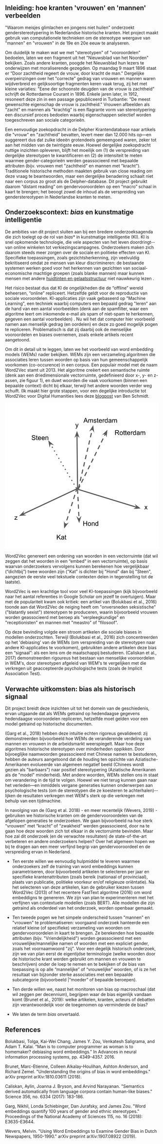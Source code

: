 ## Inleiding: hoe kranten 'vrouwen' en 'mannen' verbeelden

"Waarom meisjes glimlachen en jongens niet huilen" onderzoekt genderstereotypering in Nederlandse historische kranten. Het project maakt gebruik van computationele technieken om de stereotype weergave van "mannen" en "vrouwen" in de 19e en 20e eeuw te analyseren.

Om duidelijk te maken wat we met "stereotypen" of "vooroordelen" bedoelen, laten we een fragment uit het "Nieuwsblad van het Noorden" bekijken. Zoals andere kranten, poogde het Nieuwsblad hun lezers te onderwijzen met moraliserende gezegden. Op maandag 9 maart 1896 staat er “Door zachtheid regeert de vrouw, door kracht de man." Dergelijke overpeinzingen over het "correcte" gedrag van vrouwen en mannen waren wijdverbreid en gelijksoortige fragmenten keren vaak terug, zij het met kleine variaties: "Eene der schoonste deugden van de vrouw is zachtheid" schrijft de Rotterdamse Courant in 1896. Enkele jaren later, in 1912, resoneert deze zin in een passage gepubliceerd in Turbantie: "De meest gewenschte eigenschap de vrouw is zachtheid." Vrouwen afbeelden als "zacht" en mannen als "krachtig" is een flagrante vorm van stereotypering: een discursief proces bedoelen waarbij eigenschappen selectief worden toegeschreven aan sociale categorieën.

Een eenvoudige zoekopdracht in de Delpher Krantendatabase naar artikels die "vrouw" en "zachtheid" bevatten, levert meer dan 12.000 hits op—en suggereert dus dat zulke ideeën grotendeels gemeengoed waren, zeker tot aan het midden van de twintigste eeuw. Hoewel dergelijke zoekopdracht nuttige inzichten opleveren, blijft het moeilijk om (1) de verspreiding van dergelijke stereotypen te kwantificeren en (2) de intensiteit te meten waarmee gender-categorieën werden geassocieerd met bepaalde attributen (bijv. vrouwen met "zachtheid" en mannen met "kracht"). Traditionele historische methoden maakten gebruik van close reading om deze vraag te beantwoorden, maar een dergelijke benadering schaalt niet naar een corpus zo groot als de Delpher-database. Dit project gebruikt daarom “distant reading” om gendervooroordelen op een “macro” schaal in kaart te brengen; het beoogt zowel de inhoud als de verspreiding van genderstereotypen in Nederlandse kranten te meten.

## Onderzoekscontext: _bias_ en kunstmatige intelligentie

De ambities van dit project sluiten aan bij een bredere onderzoeksagenda die zich toelegt op de rol van _bias_* in kunstmatige intelligentie (KI). KI is snel opkomende technologie, die vele aspecten van het leven doordringt--van online winkelen tot verkiezingscampagnes. Onderzoekers maken zich daarom steeds meer zorgen over de sociale en politieke effecten van KI. Specifieke toepassingen, zoals gezichtsherkenning, zijn veelvuldig bekritiseerd omdat ze mensen van kleur discrimineren: de bestaande systemen werken goed voor het herkennen van gezichten van sociaal-economische machtige groepen (zoals blanke mannen) maar kunnen mensen met andere [huidtinten en gelaatsstructuur](https://www.ted.com/talks/joy_buolamwini_how_i_m_fighting_bias_in_algorithms?language=en) niet nauwkeurig lezen .

Het risico bestaat dus dat KI de ongelijkheden die de “offline” wereld beheersen, “online” repliceert. Hetzelfde geldt voor de reproductie van sociale vooroordelen. KI-applicaties zijn vaak gebaseerd op "Machine Learning", een techniek waarbij computers een bepaald gedrag "leren" aan de hand van een aantal voorbeelden (denk aan de spamfilter, waar een algoritme leert om inkomende e-mail als spam of niet-spam te herkennen, gegeven een aantal voorbeelden) . Nu wil het dat computer hier voorbeeld namen aan menselijk gedrag (en oordelen) en deze zo goed mogelijk pogen te repliceren. Problematisch is dat zij daarbij ook de menselijke vooroordelen en biases overnemen, zoals enkele artikels recent aangetoond.

Om dit in detail uit te leggen, laten we het voorbeeld van word embedding models (WEMs) nader bekijken. WEMs zijn een verzameling algoritmen die associaties leren tussen woorden op basis van hun gemeenschappelijk voorkomen (co-occurence) in een corpus. Een populair model met de naam Word2Vec stamt uit 2013. Het algoritme creëert een semantische ruimte (denk aan een driedimensionale vectorruimte, gedefinieerd door x-, y- en z-assen, zie figuur 1), en duwt woorden die vaak voorkomen (binnen een bepaalde context) dicht bij elkaar, terwijl het andere woorden verder weg schuift. (Ik maakt hier grote stappen, voor een degelijke introductie tot Word2Vec voor Digital Humanities lees deze [blogpost](http://bookworm.benschmidt.org/posts/2015-10-25-Word-Embeddings.html) van Ben Schmidt.

![Voorbeeld van een drie-dimensionale word embedding ruimte](./figures/figuur1.png)

Word2Vec genereert een ordening van woorden in een vectorruimte (dat wil zeggen dat het woorden in een “embed" in een vectorruimte), op basis waarvan onderzoekers vervolgens kunnen berekenen hoe vergelijkbaar (“dichtbij”) twee woorden zijn ("Kat" is dichter bij "Hond" dan bij "Steen", aangezien de eerste veel tekstuele contexten delen in tegenstelling tot de laatste).

Word2Vec is een krachtige tool voor veel KI-toepassingen (kijk bijvoorbeeld naar het aantal referenties in Google Scholar om jezelf te overtuigen). Maar met de populariteit kwam ook kritiek: een artikel van (Bolukbasi et al., 2016) toonde aan dat Word2Vec de neiging heeft om "onversneden seksistische" ("blatantly sexist") stereotypen te produceren, waarin bijvoorbeeld vrouwen worden geassocieerd met beroep als "verpleegkundige" en "receptionisten" en mannen met "meastro" of "filosoof".

Op deze bevinding volgde een stroom artikelen die sociale biases in modellen onderzochten. Terwijl (Bolukbasi et al., 2016) zich concentreerden op het 'debiasing' van de WEMs (om verspreiding van de stereotypen naar andere KI-applicaties te voorkomen), gebruikten andere artikelen deze bias een “signaal”: als een lens om de maatschappij bestuderen.  (Caliskan et al., 2017) demonstreerden rigoureus het bestaan van menselijke vooroordelen in WEM's, door stereotypen afgeleid van WEM's te vergelijken met die verkregen uit geaccepteerde psychologische tests (zoals de Implicit Association Test).

## Verwachte uitkomsten: bias als historisch signaal

Dit project breidt deze inzichten uit tot het domein van de geschiedenis, ervan uitgaande dat als WEMs getraind op hedendaagse gegevens hedendaagse vooroordelen repliceren, hetzelfde moet gelden voor een model getraind op historische documenten.

(Garg et al., 2018) hebben deze intuïtie echten rigoreus gevalideerd: zij demonstreerden bijvoorbeeld hoe WEMs de veranderende verdeling van mannen en vrouwen in de arbeidsmarkt weerspiegelt. Maar hoe deze algoritmes historische stereotypen over minderheden oppikken. Door bijvoeglijke naamwoorden geassocieerd met Chinese namen te bestuderen, hebben de auteurs aangetoond dat de houding ten opzichte van Aziatische-Amerikanen evolueerde van algemeen negatief beeld (Chinees wordt gezien als "barbaars") naar positief stereotypering (Aziatische Amerikanen als de "model" minderheid). Met andere woorden, WEMs stellen ons in staat om verandering in de tijd te volgen. Hoewel we niet terug kunnen gaan naar het verleden—en inmiddels vergane generaties kunnen onderwerpen aan psychologische tests (om de stereotypen die ze koesteren te achterhalen)--lijken de resultaten verkregen met WEM's sterk op die verkregen met behulp van een tijdmachine.

In navolging van de (Garg et al. 2018) - en meer recentelijk (Wevers, 2019) - gebruiken we historische kranten om de gendervooroordelen van de afgelopen generaties te onderzoeken. We gaan bijvoorbeeld na hoe sterk “vrouwen” met “kracht” of “zwakheid” werden geassocieerd, door na te gaan hoe deze woorden zich tot elkaar in de vectorruimte bevinden. Maar hoe zal dit onderzoek (en de verwachte resultaten) de state-of-the-art verbeteren en andere onderzoekers helpen? Over het algemeen hopen we bij te dragen aan een meer verfijnd begrip van gendervooroordeel en de verspreiding ervan in Nederland.

- Ten eerste willen we eenvoudig hulpmiddel te leveren waarmee onderzoekers zelf de training van word embeddings kunnen parametriseren, door bijvoorbeeld artikelen te selecteren per jaar en specifieke krantenattributen (zoals bereik (nationaal of provinciaal), plaats van publicatie, politieke voorkeur en/of religieuze oriëntatie). Na het selecteren van deze artikelen, kan de gebruiker kiezen tussen Word2Vec (2013) of het recentere FastText algoritme (2016) om word embeddigns te genereren. We zijn van plan te experimenteren met het verfijnen van contextuele modellen (zoals BERT). Alle modellen die zijn getraind als onderdeel van het onderzoek, worden openbaar gemaakt.

- Ten tweede pogen we het simpele onderscheid tussen "mannen" en "vrouwen" te problematiseren: voorgaand onderzoek hanteerde een relatief kleine (of specifieke) verzameling van woorden om gendervooroordelen in kaart te brengen. Ze berekenden hoe bepaalde attributen (bijv. "Vriendelijkheid") worden geassocieerd met een vrouwelijke/mannelijke namen of woorden met een expliciet gender, zoals het voornaamwoord "zij". Voor een degelijk historisch onderzoek, zijn we van plan eerst de eigentijdse terminologie (welke woorden door de historische krant werden gebruikt om mannen en vrouwen te beschrijven) onder de loep te nemen en te bekijken of de bias van toepassing is op alle “mannelijke” of “vrouwelijke” woorden, of is ze het resultaat van bijzonder sterke associaties met een bepaalde subcategorie (bijvoorbeeld |”moeder” of bepaalde beroepen).

- Ten derde willen we, naast het monitoren van bias op macroschaal (dat wil zeggen per decennium), begrijpen waar de bias eigenlijk vandaan komt (Brunet et al., 2019): welke artikelen, kranten, acteurs of debatten zijn verantwoordelijk voor de toegenomen op verminderde de bias? 

* We laten de term _bias_ onvertaald.

## References

Bolukbasi, Tolga, Kai-Wei Chang, James Y. Zou, Venkatesh Saligrama, and Adam T. Kalai. "Man is to computer programmer as woman is to homemaker? debiasing word embeddings." In Advances in neural information processing systems, pp. 4349-4357. 2016.

Brunet, Marc-Etienne, Colleen Alkalay-Houlihan, Ashton Anderson, and Richard Zemel. "Understanding the origins of bias in word embeddings." arXiv preprint arXiv:1810.03611 (2018).	

Caliskan, Aylin, Joanna J. Bryson, and Arvind Narayanan. "Semantics derived automatically from language corpora contain human-like biases." Science 356, no. 6334 (2017): 183-186.

Garg, Nikhil, Londa Schiebinger, Dan Jurafsky, and James Zou. "Word embeddings quantify 100 years of gender and ethnic stereotypes." Proceedings of the National Academy of Sciences 115, no. 16 (2018): E3635-E3644.

Wevers, Melvin. "Using Word Embeddings to Examine Gender Bias in Dutch Newspapers, 1950-1990." arXiv preprint arXiv:1907.08922 (2019).

